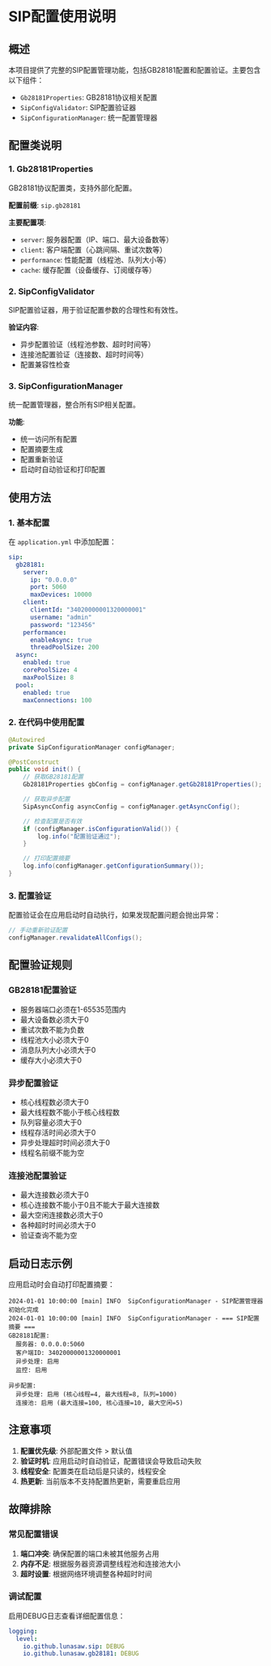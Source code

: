 # SIP配置使用说明

## 概述

本项目提供了完整的SIP配置管理功能，包括GB28181配置和配置验证。主要包含以下组件：

- `Gb28181Properties`: GB28181协议相关配置
- `SipConfigValidator`: SIP配置验证器
- `SipConfigurationManager`: 统一配置管理器

## 配置类说明

### 1. Gb28181Properties

GB28181协议配置类，支持外部化配置。

**配置前缀**: `sip.gb28181`

**主要配置项**:

- `server`: 服务器配置（IP、端口、最大设备数等）
- `client`: 客户端配置（心跳间隔、重试次数等）
- `performance`: 性能配置（线程池、队列大小等）
- `cache`: 缓存配置（设备缓存、订阅缓存等）

### 2. SipConfigValidator

SIP配置验证器，用于验证配置参数的合理性和有效性。

**验证内容**:

- 异步配置验证（线程池参数、超时时间等）
- 连接池配置验证（连接数、超时时间等）
- 配置兼容性检查

### 3. SipConfigurationManager

统一配置管理器，整合所有SIP相关配置。

**功能**:

- 统一访问所有配置
- 配置摘要生成
- 配置重新验证
- 启动时自动验证和打印配置

## 使用方法

### 1. 基本配置

在 `application.yml` 中添加配置：

```yaml
sip:
  gb28181:
    server:
      ip: "0.0.0.0"
      port: 5060
      maxDevices: 10000
    client:
      clientId: "34020000001320000001"
      username: "admin"
      password: "123456"
    performance:
      enableAsync: true
      threadPoolSize: 200
  async:
    enabled: true
    corePoolSize: 4
    maxPoolSize: 8
  pool:
    enabled: true
    maxConnections: 100
```

### 2. 在代码中使用配置

```java
@Autowired
private SipConfigurationManager configManager;

@PostConstruct
public void init() {
    // 获取GB28181配置
    Gb28181Properties gbConfig = configManager.getGb28181Properties();

    // 获取异步配置
    SipAsyncConfig asyncConfig = configManager.getAsyncConfig();

    // 检查配置是否有效
    if (configManager.isConfigurationValid()) {
        log.info("配置验证通过");
    }

    // 打印配置摘要
    log.info(configManager.getConfigurationSummary());
}
```

### 3. 配置验证

配置验证会在应用启动时自动执行，如果发现配置问题会抛出异常：

```java
// 手动重新验证配置
configManager.revalidateAllConfigs();
```

## 配置验证规则

### GB28181配置验证

- 服务器端口必须在1-65535范围内
- 最大设备数必须大于0
- 重试次数不能为负数
- 线程池大小必须大于0
- 消息队列大小必须大于0
- 缓存大小必须大于0

### 异步配置验证

- 核心线程数必须大于0
- 最大线程数不能小于核心线程数
- 队列容量必须大于0
- 线程存活时间必须大于0
- 异步处理超时时间必须大于0
- 线程名前缀不能为空

### 连接池配置验证

- 最大连接数必须大于0
- 核心连接数不能小于0且不能大于最大连接数
- 最大空闲连接数必须大于0
- 各种超时时间必须大于0
- 验证查询不能为空

## 启动日志示例

应用启动时会自动打印配置摘要：

```
2024-01-01 10:00:00 [main] INFO  SipConfigurationManager - SIP配置管理器初始化完成
2024-01-01 10:00:00 [main] INFO  SipConfigurationManager - === SIP配置摘要 ===
GB28181配置:
  服务器: 0.0.0.0:5060
  客户端ID: 34020000001320000001
  异步处理: 启用
  监控: 启用

异步配置:
  异步处理: 启用 (核心线程=4, 最大线程=8, 队列=1000)
  连接池: 启用 (最大连接=100, 核心连接=10, 最大空闲=5)
```

## 注意事项

1. **配置优先级**: 外部配置文件 > 默认值
2. **验证时机**: 应用启动时自动验证，配置错误会导致启动失败
3. **线程安全**: 配置类在启动后是只读的，线程安全
4. **热更新**: 当前版本不支持配置热更新，需要重启应用

## 故障排除

### 常见配置错误

1. **端口冲突**: 确保配置的端口未被其他服务占用
2. **内存不足**: 根据服务器资源调整线程池和连接池大小
3. **超时设置**: 根据网络环境调整各种超时时间

### 调试配置

启用DEBUG日志查看详细配置信息：

```yaml
logging:
  level:
    io.github.lunasaw.sip: DEBUG
    io.github.lunasaw.gb28181: DEBUG
```